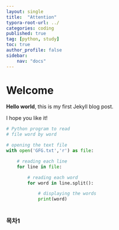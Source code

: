 ```yaml
---
layout: single
title:  "Attention"
typora-root-url: ../
categories: coding
published: true
tag: [python, study]
toc: true
author_profile: false
sidebar: 
    nav: "docs"
---
```


# Welcome

**Hello world**, this is my first Jekyll blog post.

I hope you like it!



```python
# Python program to read
# file word by word

# opening the text file
with open('GFG.txt','r') as file:

	# reading each line
	for line in file:

		# reading each word	
		for word in line.split():

			# displaying the words		
			print(word)
            
```
### 목차1
